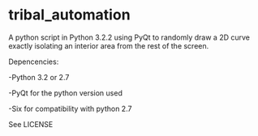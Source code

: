 tribal_automation
=================

 A python script in Python 3.2.2 using PyQt to randomly draw a 2D curve exactly 
isolating an interior area from the rest of the screen.

Depencencies:

-Python 3.2 or 2.7

-PyQt for the python version used

-Six for compatibility with python 2.7

See LICENSE
